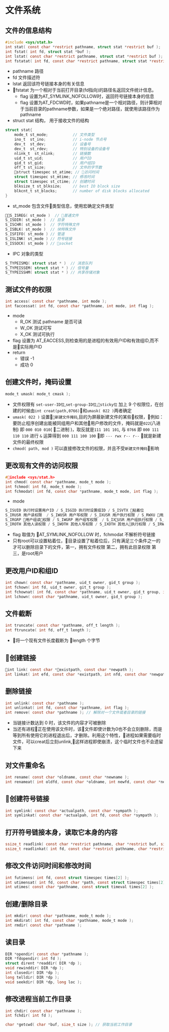 # 文件系统

## 文件的信息结构

```c
#include <sys/stat.h>
int stat( const char *restrict pathname, struct stat *restrict buf );
int fstat( int fd, struct stat *buf );
int lstat( const char *restrict pathname, struct stat *restrict buf );
int fstatat( int fd, const char *restrict pathname, struct stat *restrict buf, int flag );
```

- pathname 路径
- fd 文件描述符
- lstat 返回该符号链接本身的有关信息
- fstatat 为一个相对于当前打开目录(fd指向)的路径名返回文件统计信息。
  - flag 设置为AT_SYMLINK_NOFOLLOW时，返回符号链接本身的信息
  - flag 设置为AT_FDCWD时，如果pathname是一个相对路径，则计算相对于当前目录的pathname参数，如果是一个绝对路径，就使用该路径作为pathname
- struct stat 结构， 用于接收文件的结构

```c
struct stat{
    mode_t st_mode;           // 文件类型
    ino_t  st_ino;            // i-node 节点号
    dev_t  st_dev;            // 设备号
    dev_t  st_rdev;           // 特别设备的设备号
    nlink_t  st_nlink;        // 链接数
    uid_t st_uid;             // 用户ID
    gid_t st_gid;             // 用户组ID
    off_t st_size;            // 文件的字节数
    struct timespec st_atime; // 访问时间
    struct timespec st_mtime; // 修改时间
    struct timespec st_ctime; // 创建时间
    blksize_t st_blksize;     // best IO block size
    blkcnt_t st_blocks;       // number of disk blocks allocated
}
```

- st_mode 包含文件类型信息，使用宏确定文件类型

```c
S_ISREG( st_mode )  // 普通文件
S_ISDIR( st_mode )  // 目录
S_ISCHR( st_mode )  // 字符特殊文件
S_ISBLK( st_mode )  // 块特殊文件
S_ISFIFO( st_mode ) // 管道
S_ISLINK( st_mode ) // 符号链接
S_ISSOCK( st_mode ) // socket
```

- IPC 对象的类型

```c
S_TYPEISMQ( struct stat * )  // 消息队列
S_TYPEISSEM( struct stat * ) // 信号量
S_TYPEISSHM( struct stat * ) // 共享存储对象
```

## 测试文件的权限

```c
int access( const char *pathname, int mode );
int faccessat( int fd, const char *pathname, int mode, int flag );
```

- mode
  - R_OK 测试 pathname 是否可读
  - W_OK 测试可写
  - X_OK 测试可执行
- flag 设置为 AT_EACCESS,则检查用的是进程的有效用户ID和有效组ID,而不是实际用户ID
- return
  - 错误 -1
  - 成功 0

## 创建文件时，掩码设置

```c
mode_t umask( mode_t cmask );
```

- 文件权限有 `set-user-ID位`,`set-group-ID位`,`sticky位` 加上 9 个权限位，在创建的时候由`int creat(path,0766)`和`umask( 022 )`两者确定
- `umask( 022 )` 设置`新建文件掩码`,目的为屏蔽新建文件的某些权限，例如：要防止程序创建出能被同组用户和其他用户修改的文件，掩码就是`022`(八进制) 即 `000 010 010`( 二进制 )，取反就是`111 101 101`, 与 `0766` 即 `000 111 110 110` 进行 `&` 运算得到 `000 111 100 100` 即 `--- rwx r-- r--` 就是新建文件的最终权限
- `chmod( path, mod )` 可以直接修改文件的权限，并且不受`新建文件掩码`影响

## 更改现有文件的访问权限

```c
#include <sys/stat.h>
int chmod( const char *pathname, mode_t mode );
int fchmod( int fd, mode_t mode );
int fchmodat( int fd, const char *pathname, mode_t mode, int flag );
```

- mode

```c
S_ISUID 执行时设置用户ID / S_ISGID 执行时设置组ID / S_ISVTX 粘着位
S_IRUSR 用户读权限  / S_IWUSR 用户写权限 / S_IXUSR 用户执行权限 / S_RWXU 用户可读可写可执行
S_IRGRP 用户组读权限 / S_IWGRP 用户组写权限  / S_IXUSR 用户组执行权限 / S_IRWXG 组员可读可写可执行
S_IROTH 其他人读权限 / S_IWOTH 其他人写权限 / S_IXOTH 其他人执行权限 / S_IRWXO 其他人可读可写可执行
```

- flag 取值为 AT_SYMLINK_NOFOLLOW 时，fchmodat 不解析符号链接
- 只有root可以设置粘着位，目录设置了粘着位后，只有满足三个条件之一的才可以删除目录下的文件，第一，拥有文件权限 第二，拥有此目录权限 第三，是root用户

## 更改用户ID和组ID

```c
int chown( const char *pathname, uid_t owner, gid_t group );
int fchown( int fd, uid_t owner, git_t group );
int fchownat( int fd, const char *pathname, uid_t owner, gid_t group, int flag );
int lchown( const char *pathname, uid_t owner, gid_t group );
```

## 文件截断

```c
int truncate( const char *pathname, off_t length );
int ftruncate( int fd, off_t length );
```

- 将一个现有文件长度截断为 length 个字节

## 创建链接

```c
int link( const char *existpath, const char *newpath );
int linkat( int efd, const char *existpath, int nfd, const char *newpath, int flag );
```

## 删除链接

```c
int unlink( const char *pathname );
int unlinkat( int fd, const char *pathname, int flag );
int remove( const char *pathname ); // 解除对一个文件或者目录的链接
```

- 当链接计数达到 0 时，该文件的内容才可被删除
- 当还有进程正在使用该文件时，该文件即使计数为0也不会立刻删除，而是等到所有使用它的进程退出后，才删除。利用这个特性，进程如果需要临时文件，可以creat后立刻unlink,这样进程即使崩溃，这个临时文件也不会遗留下来

## 对文件重命名

```c
int rename( const char *oldname, const char *newname );
int renameat( int oldfd, const char *oldname, int newfd, const char *newname );
```

## 创建符号链接

```c
int symlink( const char *actualpath, const char *sympath );
int symlinkat( const char *actualpah, int fd, const char *sympath );
```

## 打开符号链接本身，读取它本身的内容

```c
ssize_t readlink( const char *restrict pathname, char *restrict buf, size_t bufsize );
ssize_t readlinkat( int fd, const char *restrict pathname, char *restrict buf, size_t bufsize );
```

## 修改文件访问时间和修改时间

```c
int futimens( int fd, const struct timespec times[2] );
int utimensat( int fd, const char *path, const struct timespec times[2], int flag );
int utimes( const char *pathname, const struct timeval times[2] );
```

## 创建/删除目录

```c
int mkdir( const char *pathname, mode_t mode );
int mkdirat( int fd, const char *pathname, mode_t mode );
int rmdir( const char *pathname );
```

## 读目录

```c
DIR *opendir( const char *pathname );
DIR *fdopendir( int fd );
struct dirent *readdir( DIR *dp );
void rewinddir( DIR *dp );
int closedir( DIR *dp );
long telldir( DIR *dp );
void seekdir( DIR *dp, long loc );
```

## 修改进程当前工作目录

```c
int chdir( const char *pathname );
int fchdir( int fd );

char *getcwd( char *buf, size_t size ); // 获取当前工作目录
```